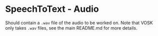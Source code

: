# SpeechToText - Audio

Should contain a `.wav` file of the audio to be worked on. Note that VOSK only takes `.wav` files, see the main README.md for more details.